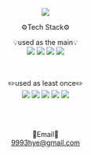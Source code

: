 <div align="center"> 

<img src="https://capsule-render.vercel.app/api?type=waving&color=auto&&customColorList=21&height=300&section=header&text=Welcome!&fontSize=90&desc=RIN-1011%20GitHub%20Profile&descAlign=65&descAlignY=65" />

 <br/>
  
⚙️Tech Stack⚙️
  
💡used as the main💡
 <br/>
<img src="https://img.shields.io/badge/JAVA-007396?style=for-the-badge&logo=java&logoColor=white">
<img src="https://img.shields.io/badge/Spring-6DB33F?style=for-the-badge&logo=Spring&logoColor=white">
<img src="https://img.shields.io/badge/Spring Boot-6DB33F?style=for-the-badge&logo=Spring Boot&logoColor=white">
<img src="https://img.shields.io/badge/MySQL-4479A1?style=for-the-badge&logo=MySQL&logoColor=white">
 
 <br/>
  
✏️used as least once✏️
 <br/>
<img src="https://img.shields.io/badge/AWS-232F3E?style=for-the-badge&logo=Amazon aws&logoColor=white">
<img src="https://img.shields.io/badge/Android-3DDC84?style=for-the-badge&logo=Android&logoColor=white">
<img src="https://img.shields.io/badge/Firebase-FFCA28?style=for-the-badge&logo=Firebase&logoColor=white">
<img src="https://img.shields.io/badge/C-A8B9CC?style=for-the-badge&logo=C&logoColor=white">
<img src="https://img.shields.io/badge/Python-3776AB?style=for-the-badge&logo=Python&logoColor=white">
 
 <br/>
 <br/>
 
📧Email📧
 <br/>
9993hye@gmail.com
 
  <br/>
</div>
